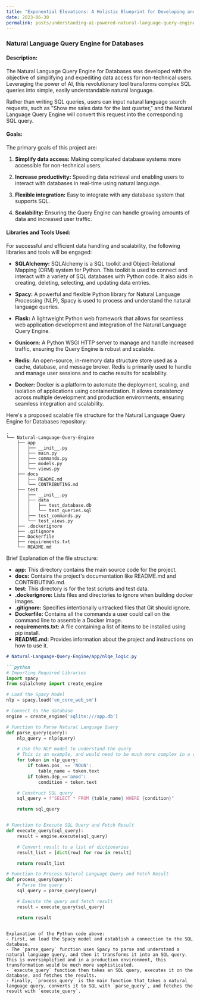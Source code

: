 ```yaml
---
title: "Exponential Elevations: A Holistic Blueprint for Developing and Scaling an AI-Powered Natural Language Query Engine for Superior Data Handling and High Volume User Accessibility"
date: 2023-06-30
permalink: posts/understanding-ai-powered-natural-language-query-engine-for-databases
---
```


### Natural Language Query Engine for Databases

#### Description:

The Natural Language Query Engine for Databases was developed with the objective of simplifying and expediting data access for non-technical users. Leveraging the power of AI, this revolutionary tool transforms complex SQL queries into simple, easily understandable natural language.

Rather than writing SQL queries, users can input natural language search requests, such as "Show me sales data for the last quarter," and the Natural Language Query Engine will convert this request into the corresponding SQL query.

#### Goals:

The primary goals of this project are:

1. **Simplify data access:** Making complicated database systems more accessible for non-technical users.

2. **Increase productivity:** Speeding data retrieval and enabling users to interact with databases in real-time using natural language.

3. **Flexible integration:** Easy to integrate with any database system that supports SQL.

4. **Scalability:** Ensuring the Query Engine can handle growing amounts of data and increased user traffic.

#### Libraries and Tools Used:

For successful and efficient data handling and scalability, the following libraries and tools will be engaged:

- **SQLAlchemy:** SQLAlchemy is a SQL toolkit and Object-Relational Mapping (ORM) system for Python. This toolkit is used to connect and interact with a variety of SQL databases with Python code. It also aids in creating, deleting, selecting, and updating data entries.

- **Spacy:** A powerful and flexible Python library for Natural Language Processing (NLP), Spacy is used to process and understand the natural language queries.

- **Flask:** A lightweight Python web framework that allows for seamless web application development and integration of the Natural Language Query Engine.

- **Gunicorn:** A Python WSGI HTTP server to manage and handle increased traffic, ensuring the Query Engine is robust and scalable.

- **Redis:** An open-source, in-memory data structure store used as a cache, database, and message broker. Redis is primarily used to handle and manage user sessions and to cache results for scalability.

- **Docker:** Docker is a platform to automate the deployment, scaling, and isolation of applications using containerization. It allows consistency across multiple development and production environments, ensuring seamless integration and scalability.

Here's a proposed scalable file structure for the Natural Language Query Engine for Databases repository:

```
.
└── Natural-Language-Query-Engine
    ├── app
    │   ├── __init__.py
    │   ├── main.py
    │   ├── commands.py
    │   ├── models.py
    │   └── views.py
    ├── docs
    │   ├── README.md
    │   └── CONTRIBUTING.md
    ├── test
    │   ├── __init__.py
    │   ├── data
    │   │   ├── test_database.db
    │   │   └── test_queries.sql
    │   ├── test_commands.py
    │   └── test_views.py
    ├── .dockerignore
    ├── .gitignore
    ├── Dockerfile
    ├── requirements.txt
    └── README.md
```

Brief Explanation of the file structure:

- **app:** This directory contains the main source code for the project.
- **docs:** Contains the project's documentation like README.md and CONTRIBUTING.md.
- **test:** This directory is for the test scripts and test data.
- **.dockerignore:** Lists files and directories to ignore when building docker images.
- **.gitignore:** Specifies intentionally untracked files that Git should ignore.
- **Dockerfile:** Contains all the commands a user could call on the command line to assemble a Docker image.
- **requirements.txt:** A file containing a list of items to be installed using pip install.
- **README.md:** Provides information about the project and instructions on how to use it.

```markdown
# Natural-Language-Query-Engine/app/nlqe_logic.py

```python
# Importing Required Libraries
import spacy
from sqlalchemy import create_engine

# Load the Spacy Model
nlp = spacy.load('en_core_web_sm')

# Connect to the database
engine = create_engine('sqlite:///app.db')

# Function to Parse Natural Language Query
def parse_query(query):
    nlp_query = nlp(query)

    # Use the NLP model to understand the query
    # This is an example, and would need to be much more complex in a real application
    for token in nlp_query:
        if token.pos_ == 'NOUN':
            table_name = token.text
        if token.dep_=='amod':
            condition = token.text

    # Construct SQL query
    sql_query = f"SELECT * FROM {table_name} WHERE {condition}"

    return sql_query


# Function to Execute SQL Query and Fetch Result
def execute_query(sql_query):
    result = engine.execute(sql_query)

    # Convert result to a list of dictionaries
    result_list = [dict(row) for row in result]

    return result_list

# Function to Process Natural Language Query and Fetch Result
def process_query(query):
    # Parse the query
    sql_query = parse_query(query)

    # Execute the query and fetch result
    result = execute_query(sql_query)

    return result
```

```

Explanation of the Python code above:
- First, we load the Spacy model and establish a connection to the SQL database.
- The `parse_query` function uses Spacy to parse and understand a natural language query, and then it transforms it into an SQL query. This is oversimplified and in a production environment, this transformation would be much more sophisticated.
- `execute_query` function then takes an SQL query, executes it on the database, and fetches the results.
- Finally, `process_query` is the main function that takes a natural language query, converts it to SQL with `parse_query`, and fetches the result with `execute_query`.